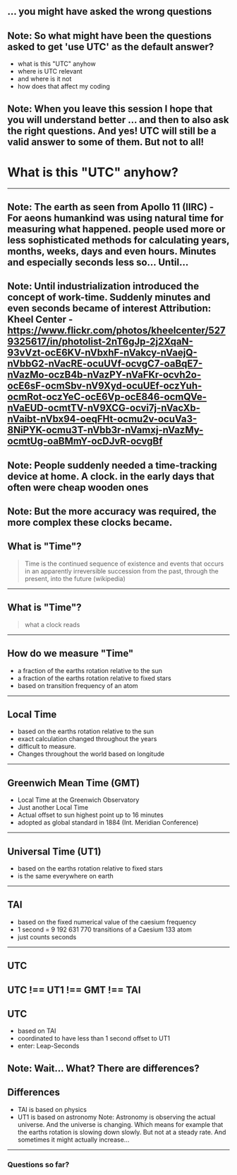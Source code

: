 ## … you might have asked the wrong questions

Note: So what might have been the questions asked to get 'use UTC' as the default answer?
---
* <!-- .element: class="fragment" -->what is this "UTC" anyhow
* <!-- .element: class="fragment" -->where is UTC relevant
* <!-- .element: class="fragment" -->and where is it not
* <!-- .element: class="fragment" -->how does that affect my coding

Note: When you leave this session I hope that you will understand better ... and then to also ask the right questions.
And yes! UTC will still be a valid answer to some of them. But not to all!
---
# What is this "UTC" anyhow?
---
<!-- .slide: data-background-image="deck/resources/earth.jpg" -->
Note: The earth as seen from Apollo 11 (IIRC) - For aeons humankind was using natural time for measuring what happened.
people used more or less sophisticated methods for calculating years, months, weeks, days and even hours. Minutes and especially seconds less so...
Until...
---
<!-- .slide: data-background-image="deck/resources/industrialization.jpg" -->
Note: Until industrialization introduced the concept of work-time. Suddenly minutes and even seconds became of interest
Attribution: Kheel Center - https://www.flickr.com/photos/kheelcenter/5279325617/in/photolist-2nT6gJp-2j2XqaN-93vVzt-ocE6KV-nVbxhF-nVakcy-nVaejQ-nVbbG2-nVacRE-ocuUVf-ocvgC7-oaBqE7-nVazMo-oczB4b-nVazPY-nVaFKr-ocvh2o-ocE6sF-ocmSbv-nV9Xyd-ocuUEf-oczYuh-ocmRot-oczYeC-ocE6Vp-ocE846-ocmQVe-nVaEUD-ocmtTV-nV9XCG-ocvi7j-nVacXb-nVaibt-nVbx94-oeqFHt-ocmu2v-ocuVa3-8NiPYK-ocmu3T-nVbb3r-nVamxj-nVazMy-ocmtUg-oaBMmY-ocDJvR-ocvgBf
---
<!-- .slide: data-background-image="deck/resources/cuckoo-clock.jpg" -->
Note: People suddenly needed a time-tracking device at home. A clock. in the early days that often were cheap wooden ones
---
<!-- .slide: data-background-image="deck/resources/atomic-clock.jpg" -->
Note: But the more accuracy was required, the more complex these clocks became.
---
## What is "Time"?

> Time is the continued sequence of existence and events that occurs in an apparently irreversible succession from the past, through the present, into the future
> (wikipedia)
---
## What is "Time"?

> what a clock reads
---
## How do we measure "Time"

* <!-- .element: class="fragment" -->a fraction of the earths rotation relative to the sun
* <!-- .element: class="fragment" -->a fraction of the earths rotation relative to fixed stars
* <!-- .element: class="fragment" -->based on transition frequency of an atom
---
## Local Time

* <!-- .element: class="fragment" -->based on the earths rotation relative to the sun
* <!-- .element: class="fragment" -->exact calculation changed throughout the years
* <!-- .element: class="fragment" -->difficult to measure.
* <!-- .element: class="fragment" -->Changes throughout the world based on longitude
---
## Greenwich Mean Time (GMT)

* <!-- .element: class="fragment" -->Local Time at the Greenwich Observatory
* <!-- .element: class="fragment" -->Just another Local Time
* <!-- .element: class="fragment" -->Actual offset to sun highest point up to 16 minutes
* <!-- .element: class="fragment" -->adopted as global standard in 1884 (Int. Meridian Conference)
---
## Universal Time (UT1)

* <!-- .element: class="fragment" -->based on the earths rotation relative to fixed stars
* <!-- .element: class="fragment" -->is the same everywhere on earth
---
## TAI

* <!-- .element: class="fragment" -->based on the fixed numerical value of the caesium frequency
* <!-- .element: class="fragment" -->1 second = 9 192 631 770 transitions of a Caesium 133 atom
* <!-- .element: class="fragment" -->just counts seconds
---
## UTC

UTC !== UT1 !== GMT !== TAI
---
## UTC

* <!-- .element: class="fragment" -->based on TAI
* <!-- .element: class="fragment" -->coordinated to have less than 1 second offset to UT1
* <!-- .element: class="fragment" -->enter: Leap-Seconds
Note: Wait... What? There are differences?
---
## Differences

* TAI is based on physics
* UT1 is based on astronomy
Note: Astronomy is observing the actual universe. And the universe is changing. Which means for example that the earths
rotation is slowing down slowly. But not at a steady rate. And sometimes it might actually increase...
---
### Questions so far?
